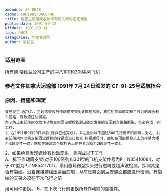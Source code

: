 ```yaml
---
amendno: 39-0648  
cadno: CAD1991-DHC8-06  
title: 检查主起落架收放作动筒支架的固定螺栓  
publishdate: 1991-09-12  
effdate: 1991-09-14  
tags: DHC8  
categories: 华东管理局  
author: 邬纪召  
---
```

  
### 适用范围  
所有德·哈维兰公司生产的冲八100和300系列飞机  
  
<!--more-->  
### 参考文件加拿大运输部 1991年 7月 24日颁发的 CF-91-25号适航指令  
  
### 原因、措施和规定  
    曾经发生:起飞后，主起落架收放作动筒支架固定螺栓松脱，离位的作动筒切断了邻近的液压刹车管路，导致液压油漏完。  
    为了防止主起落架收放作动筒支架固定螺栓松脱及随之发生的液压刹车管路断裂，务必完成下列工作:  
    1、在1991年9月20日以前(除非已经完成)，并在此后以不超过500飞行循环的间隔，对左、右主起落架作动筒支架固定螺栓的拧紧度进行检查(拧紧螺母时，施加在顶部螺栓头上的拧紧力矩为430英寸一磅，施加在底部两个螺栓头上的拧紧力矩为260英寸一磅)。  
2、如果检查发现螺栓有松动现象，则完成以下工作:  
      A、拆下作动筒支架(对于100系列和301型的飞机支架件号为P／N85410084，对于311型为P／N85411701)，采用直角微型探头进行磁粉或超声波检测，探测其是否有裂纹。沿着连接螺栓压紧面四周，从前压紧面到后安装面都应进行检测。有裂纹的支架必须在下次飞行之前  
  
用可用件更换。 B、在下次飞行前更换所有作动筒的连接件。  

